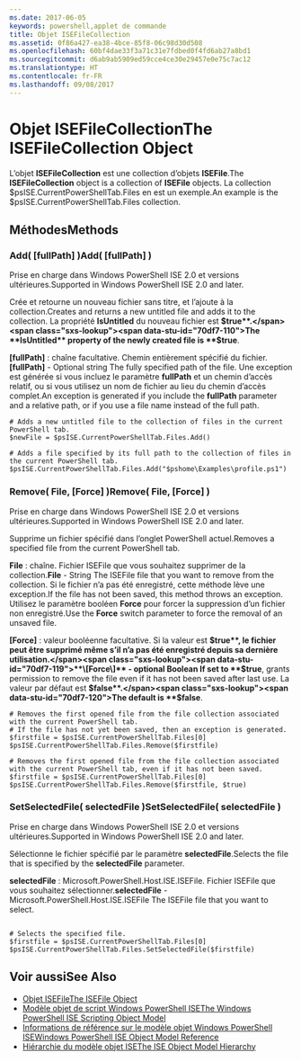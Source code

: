 ```yaml
---
ms.date: 2017-06-05
keywords: powershell,applet de commande
title: Objet ISEFileCollection
ms.assetid: 0f86a427-ea38-4bce-85f8-06c98d30d508
ms.openlocfilehash: 60bf4dae33f3a71c31e7fdbed0f4fd6ab27a8bd1
ms.sourcegitcommit: d6ab9ab5909ed59cce4ce30e29457e0e75c7ac12
ms.translationtype: HT
ms.contentlocale: fr-FR
ms.lasthandoff: 09/08/2017
---
```

# <a name="the-isefilecollection-object"></a><span data-ttu-id="70df7-103">Objet ISEFileCollection</span><span class="sxs-lookup"><span data-stu-id="70df7-103">The ISEFileCollection Object</span></span>
  <span data-ttu-id="70df7-104">L’objet **ISEFileCollection** est une collection d’objets **ISEFile**.</span><span class="sxs-lookup"><span data-stu-id="70df7-104">The **ISEFileCollection** object is a collection of **ISEFile** objects.</span></span> <span data-ttu-id="70df7-105">La collection $psISE.CurrentPowerShellTab.Files en est un exemple.</span><span class="sxs-lookup"><span data-stu-id="70df7-105">An example is the $psISE.CurrentPowerShellTab.Files collection.</span></span>

## <a name="methods"></a><span data-ttu-id="70df7-106">Méthodes</span><span class="sxs-lookup"><span data-stu-id="70df7-106">Methods</span></span>

### <a name="add-fullpath-"></a><span data-ttu-id="70df7-107">Add\( \[fullPath\] \)</span><span class="sxs-lookup"><span data-stu-id="70df7-107">Add\( \[fullPath\] \)</span></span>
  <span data-ttu-id="70df7-108">Prise en charge dans Windows PowerShell ISE 2.0 et versions ultérieures.</span><span class="sxs-lookup"><span data-stu-id="70df7-108">Supported in Windows PowerShell ISE 2.0 and later.</span></span> 

 <span data-ttu-id="70df7-109">Crée et retourne un nouveau fichier sans titre, et l’ajoute à la collection.</span><span class="sxs-lookup"><span data-stu-id="70df7-109">Creates and returns a new untitled file and adds it to the collection.</span></span> <span data-ttu-id="70df7-110">La propriété **IsUntitled** du nouveau fichier est **$true**.</span><span class="sxs-lookup"><span data-stu-id="70df7-110">The **IsUntitled** property of the newly created file is **$true**.</span></span>

 <span data-ttu-id="70df7-111">**\[fullPath\]** : chaîne facultative. Chemin entièrement spécifié du fichier.</span><span class="sxs-lookup"><span data-stu-id="70df7-111">**\[fullPath\]** - Optional string The fully specified path of the file.</span></span> <span data-ttu-id="70df7-112">Une exception est générée si vous incluez le paramètre **fullPath** et un chemin d’accès relatif, ou si vous utilisez un nom de fichier au lieu du chemin d’accès complet.</span><span class="sxs-lookup"><span data-stu-id="70df7-112">An exception is generated if you include the **fullPath** parameter and a relative path, or if you use a file name instead of the full path.</span></span>

```
# Adds a new untitled file to the collection of files in the current PowerShell tab.
$newFile = $psISE.CurrentPowerShellTab.Files.Add()

# Adds a file specified by its full path to the collection of files in the current PowerShell tab.
$psISE.CurrentPowerShellTab.Files.Add("$pshome\Examples\profile.ps1")

```

### <a name="remove-file-force-"></a><span data-ttu-id="70df7-113">Remove\( File, \[Force\] \)</span><span class="sxs-lookup"><span data-stu-id="70df7-113">Remove\( File, \[Force\] \)</span></span>
  <span data-ttu-id="70df7-114">Prise en charge dans Windows PowerShell ISE 2.0 et versions ultérieures.</span><span class="sxs-lookup"><span data-stu-id="70df7-114">Supported in Windows PowerShell ISE 2.0 and later.</span></span> 

 <span data-ttu-id="70df7-115">Supprime un fichier spécifié dans l’onglet PowerShell actuel.</span><span class="sxs-lookup"><span data-stu-id="70df7-115">Removes a specified file from the current PowerShell tab.</span></span>

 <span data-ttu-id="70df7-116">**File** : chaîne. Fichier ISEFile que vous souhaitez supprimer de la collection.</span><span class="sxs-lookup"><span data-stu-id="70df7-116">**File** - String The ISEFile file that you want to remove from the collection.</span></span> <span data-ttu-id="70df7-117">Si le fichier n’a pas été enregistré, cette méthode lève une exception.</span><span class="sxs-lookup"><span data-stu-id="70df7-117">If the file has not been saved, this method throws an exception.</span></span> <span data-ttu-id="70df7-118">Utilisez le paramètre booléen **Force** pour forcer la suppression d’un fichier non enregistré.</span><span class="sxs-lookup"><span data-stu-id="70df7-118">Use the **Force** switch parameter to force the removal of an unsaved file.</span></span>

 <span data-ttu-id="70df7-119">**\[Force\]** : valeur booléenne facultative. Si la valeur est **$true**, le fichier peut être supprimé même s’il n’a pas été enregistré depuis sa dernière utilisation.</span><span class="sxs-lookup"><span data-stu-id="70df7-119">**\[Force\]** - optional Boolean If set to **$true**, grants permission to remove the file even if it has not been saved after last use.</span></span> <span data-ttu-id="70df7-120">La valeur par défaut est **$false**.</span><span class="sxs-lookup"><span data-stu-id="70df7-120">The default is **$false**.</span></span>

```
# Removes the first opened file from the file collection associated with the current PowerShell tab.
# If the file has not yet been saved, then an exception is generated.
$firstfile = $psISE.CurrentPowerShellTab.Files[0]
$psISE.CurrentPowerShellTab.Files.Remove($firstfile)

# Removes the first opened file from the file collection associated with the current PowerShell tab, even if it has not been saved.
$firstfile = $psISE.CurrentPowerShellTab.Files[0]
$psISE.CurrentPowerShellTab.Files.Remove($firstfile, $true)
```

### <a name="setselectedfile-selectedfile-"></a><span data-ttu-id="70df7-121">SetSelectedFile\( selectedFile \)</span><span class="sxs-lookup"><span data-stu-id="70df7-121">SetSelectedFile\( selectedFile \)</span></span>
  <span data-ttu-id="70df7-122">Prise en charge dans Windows PowerShell ISE 2.0 et versions ultérieures.</span><span class="sxs-lookup"><span data-stu-id="70df7-122">Supported in Windows PowerShell ISE 2.0 and later.</span></span> 

 <span data-ttu-id="70df7-123">Sélectionne le fichier spécifié par le paramètre **selectedFile**.</span><span class="sxs-lookup"><span data-stu-id="70df7-123">Selects the file that is specified by the **selectedFile** parameter.</span></span>

 <span data-ttu-id="70df7-124">**selectedFile** : Microsoft.PowerShell.Host.ISE.ISEFile. Fichier ISEFile que vous souhaitez sélectionner.</span><span class="sxs-lookup"><span data-stu-id="70df7-124">**selectedFile** - Microsoft.PowerShell.Host.ISE.ISEFile The ISEFile file that you want to select.</span></span>

```

# Selects the specified file.
$firstfile = $psISE.CurrentPowerShellTab.Files[0]
$psISE.CurrentPowerShellTab.Files.SetSelectedFile($firstfile)

```

## <a name="see-also"></a><span data-ttu-id="70df7-125">Voir aussi</span><span class="sxs-lookup"><span data-stu-id="70df7-125">See Also</span></span>
- [<span data-ttu-id="70df7-126">Objet ISEFile</span><span class="sxs-lookup"><span data-stu-id="70df7-126">The ISEFile Object</span></span>](The-ISEFile-Object.md) 
- [<span data-ttu-id="70df7-127">Modèle objet de script Windows PowerShell ISE</span><span class="sxs-lookup"><span data-stu-id="70df7-127">The Windows PowerShell ISE Scripting Object Model</span></span>](The-Windows-PowerShell-ISE-Scripting-Object-Model.md) 
- [<span data-ttu-id="70df7-128">Informations de référence sur le modèle objet Windows PowerShell ISE</span><span class="sxs-lookup"><span data-stu-id="70df7-128">Windows PowerShell ISE Object Model Reference</span></span>](Windows-PowerShell-ISE-Object-Model-Reference.md) 
- [<span data-ttu-id="70df7-129">Hiérarchie du modèle objet ISE</span><span class="sxs-lookup"><span data-stu-id="70df7-129">The ISE Object Model Hierarchy</span></span>](The-ISE-Object-Model-Hierarchy.md)
